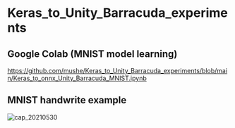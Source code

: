 # Keras_to_Unity_Barracuda_experiments


## Google Colab (MNIST model learning)
https://github.com/mushe/Keras_to_Unity_Barracuda_experiments/blob/main/Keras_to_onnx_Unity_Barracuda_MNIST.ipynb


## MNIST handwrite example
![cap_20210530](https://user-images.githubusercontent.com/26865534/120097231-53b50b00-c16a-11eb-80b3-052a88a7a42b.gif)
